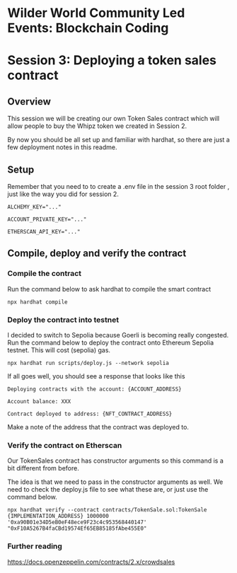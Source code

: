 # Wilder World Community Led Events: Blockchain Coding
# Session 3: Deploying a token sales contract

## Overview
This session we will be creating our own Token Sales contract which will allow people to buy the Whipz token we created in Session 2.

By now you should be all set up and familiar with hardhat, so there are just a few deployment notes in this readme.

## Setup

Remember that you need to to create a .env file in the session 3 root folder , just like the way you did for session 2. 

``ALCHEMY_KEY="..." ``

``ACCOUNT_PRIVATE_KEY="..." ``

``ETHERSCAN_API_KEY="..." ``

## Compile, deploy and verify the contract

### Compile the contract

Run the command below to ask hardhat to compile the smart contract 

``npx hardhat compile``

### Deploy the contract into testnet

I decided to switch to Sepolia because Goerli is becoming really congested.
Run the command below to deploy the contract onto Ethereum Sepolia testnet. This will cost (sepolia) gas.


``npx hardhat run scripts/deploy.js --network sepolia``

If all goes well, you should see a response that looks like this

``Deploying contracts with the account: {ACCOUNT_ADDRESS}``

``Account balance: XXX``

``Contract deployed to address: {NFT_CONTRACT_ADDRESS}``

Make a note of the address that the contract was deployed to. 

### Verify the contract on Etherscan

Our TokenSales contract has constructor arguments so this command is a bit different from before. 

The idea is that we need to pass in the constructor arguments as well. We need to check the deploy.js file to see what these are, or just use the command below.

`` npx hardhat verify --contract contracts/TokenSale.sol:TokenSale {IMPLEMENTATION_ADDRESS} 1000000 '0xa90B01e34D5eB0eF48ece9F23c4c953568440147' "0xF10A5267B4faCBd19574Ef65EB85185fAbe455E0" ``


### Further reading

https://docs.openzeppelin.com/contracts/2.x/crowdsales
